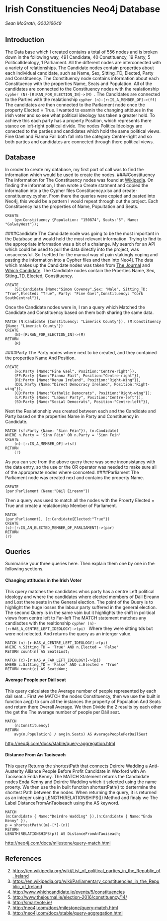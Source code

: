# Irish Constituencies Neo4j Database
###### Sean McGrath, G00316649

## Introduction
The Data base which I created contains a total of 556 nodes and is broken down in the following way, 491 Candidate, 40 Constituency, 19 Party, 5 PoliticalIdeology, 1 Parliament. All the different nodes are interconected with a variety of relationships. The Candidate nodes contain properties about each individual candidate, such as Name, Sex, Sitting_TD, Elected, Party and Constituency. The Constituency node contains information about each Constituency with the properties Name, Seats and Population. All of the candidates are connected to the Constituency nodes with the realationship 
```cypher (N)-[R:RAN_FOR_ELECTION_IN]->(M) ```. The Candidates are connected to the Parties with the realationship ```cypher (n)-[r:IS_A_MEMBER_OF]->(ff) ``` The candidates are then connected to the Parliament node once the property Elected = True. 
I wanted to examin the changing attidues in the irish voter and so see what political ideology has taken a greater hold. To achieve this each party has a property Position, which represents there stance on left-right political divide. The nodes PoliticalIdeology are conected to the parties and candidates which hold the same political views. Fine Gael and Fianna Fàil both fall into the category Centre-right and so both parties and candidates are connected through there political views.


## Database
In oroder to create my database, my first port of call was to find the information which would be used to create the nodes. 
####Constituency
The information for The Constituency nodes was found at [Wikipedia](https://en.wikipedia.org/wiki/List_of_political_parties_in_the_Republic_of_Ireland). On finding the information, I then wrote a Create statment and copied the information into a the Cypher files Constituency.xlsx and create-constituency.cypher. From there the queries were copied and pasted into Neo4j, this would be a pattern I would repeat through out the project. Each Constituency has the properties of Name, Popultation and Seats.
```cypher 
CREATE
	(gw:Constituency {Population: "150874",	Seats:"5", Name: "GalwayWest"});
```
####Candidate
The Candidate node was going to be the most important in the Database and would hold the most relevant information. Trying to find to the appropriate information was a bit of a chalange. My search for an API which could be used to pull the data directly into the project, was unsuccessful. So I settled for the manual way of pain stakingly coping and pasting the information into a Cypher files and then into Neo4j. The data which makes up the Candidate nodes was taken from [The Journal](http://www.thejournal.ie/election-2016/constituency/14/) and [Which Candidate](http://www.whichcandidate.ie/events/5/constituencies). The Candidate nodes contain the Proerties Name, Sex, Stting_TD, Elected, Constituency.
```cypher 
CREATE
	(SC:Candidate {Name:"Simon Coveney",Sex: "Male", Sitting_TD: "True",Elected: "True", Party: "Fine Gael",Constituency: "Cork SouthCentral"}),
```
Once the Candidate nodes were in, I ran a query which Matched the Candidate and Constituency based on them both sharing the same data.
```cypher 
MATCH (N:Candidate {Constituency: "Limerick County"}), (M:Constituency {Name: "Limerick County"})
CREATE
	(N)-[R:RAN_FOR_ELECTION_IN]->(M)
RETURN
	(R)
```
####Party
The Party nodes where next to be created, and they contained the properties Name And Position.
```cypher 
CREATE
    (FG:Party {Name:"Fine Gael", Position:"Centre-right"}),
    (FF:Party {Name:"Fianna Fáil", Position:"Centre-right"}),  
    (RI:Party {Name:"Renua Ireland", Position:"Right-Wing"}),
    (DDL:Party {Name:"Direct Democracy Ireland", Position:"Right-wing"}),
    (CD:Party {Name:"Catholic Democrats", Position:"Right-wing"});
    (LP:Party {Name: "Labour Party", Position:"Centre-left"}),
    (SD:Party {Name:"Social Democrats", Position:"Centre-left"}),
```
Next the Realationship was created between each and the Candidate and Party based on the properties Name in Party and Constituency in Candidate. 
```cypher
MATCH (sf:Party {Name: "Sinn Féin"}), (n:Candidate)
WHERE n.Party = 'Sinn Féin' OR n.Party = 'Sinn Fein'
CREATE
	(n)-[r:IS_A_MEMBER_OF]->(sf)
RETURN
	(r)
```
As you can see from the above query there was some inconsistancy with the data entry, so the use or the OR operator was needed to make sure all of the appropreate nodes where connceted. 
####Parliament
The Parliament node was created next and contains the property Name. 
```cypher
CREATE
(par:Parliament {Name:"Dáil Éireann"})
```
Then a query was used to match all the nodes with the Proerty Elected = True and create a realationship Member of Parliament.
```cypher
MATCH
(par:Parliament), (c:Candidate{Elected:"True"})
CREATE
(c)-[r:IS_AN_ELECTED_MEMBER_OF_PARLIAMENT]->(par)
RETURN
(r)
```
## Queries
Summarise your three queries here.
Then explain them one by one in the following sections.

#### Changing attitudes in the Irish Voter
This query matches the candidates whos party has a centre Left political ideology and where the candidates where elected members of  Dàil Eireann and Lost there seats in the General election. 
The point of the Query is to highlight the huge losses the labour party suffered in the general election. 
The second Query is in the same vain but it highlights the shift in political views from centre left to Far-left
The MATCH statement matches any candiadtes with the realtionship ```cypher (n)-[r:HAS_A_CENTRE_LEFT_IDEOLOGY]->(pi) ``` Where they were sitting tds but were not relected. And returns the query as an interger value. 
```cypher
MATCH (n)-[r:HAS_A_CENTRE_LEFT_IDEOLOGY]->(pi)
WHERE n.Sitting_TD = 'True' AND n.Elected = 'False'
RETURN count(n) AS SeatsLost;

MATCH (c)-[r:HAS_A_FAR_LEFT_IDEOLOGY]->(pi)
WHERE c.Sitting_TD = 'False' AND c.Elected = 'True'
RETURN count(c) AS SeatsWon;
```

#### Average People per Dàil seat
This query calculates the Average number of people represented by each dail seat...
First we MATCH the nodes Constituency, then we use the built in function avg() to sum all the instances the property 
of Population And Seats and return there Overall Average. We then Divide the 2 results by each other the get the 
The average number of people per Dàil seat.
```cypher
MATCH 
    (n:Constituency)
RETURN 
    avg(n.Population) / avg(n.Seats) AS AveragePeoplePerDailSeat
```
<http://neo4j.com/docs/stable/query-aggregation.html>
#### Distance From An Taoiseach
This query Returns the shortestPath that connects Deirdre Wadding a Anti-Austerity Alliance People Before Profit 
Candidate in Wexford with An Taoiseach Enda Kenny.
The MATCH Statement returns the Candaidate nodes Enda Kenny and Deirdre Wadding which it selected using the name proerty.
We then use the in built function shortestPath() to dertermine the shortest Path between the nodes. When returning the query,
it is returned as an integer using LENGTH(RELATIONSHIPS()) Method and finaly we The Label DistanceFromAnTaoiseach using the 
AS keyword.

```cypher
MATCH 
(m:Candidate { Name:"Deirdre Wadding" }),(n:Candidate { Name:"Enda Kenny" }), 
p = shortestPath((m)-[*]-(n))
RETURN 
LENGTH(RELATIONSHIPS(p)) AS DistanceFromAnTaoiseach;
```
<http://neo4j.com/docs/milestone/query-match.html>
## References
2. <https://en.wikipedia.org/wiki/List_of_political_parties_in_the_Republic_of_Ireland>
3. <https://en.wikipedia.org/wiki/Parliamentary_constituencies_in_the_Republic_of_Ireland>
4. <http://www.whichcandidate.ie/events/5/constituencies>
5. <http://www.thejournal.ie/election-2016/constituency/14/>
6. <http://smartvote.ie/>
7. <http://neo4j.com/docs/milestone/query-match.html>
8. <http://neo4j.com/docs/stable/query-aggregation.html>

